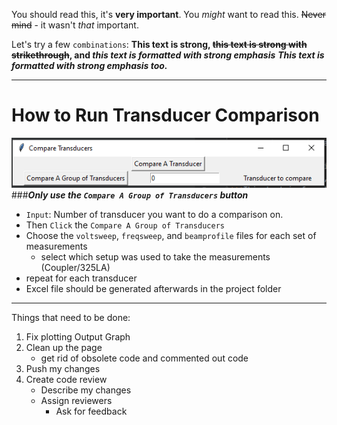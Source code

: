 You should read this, it's **very important**.
You _might_ want to read this.
~~Never mind~~ - it wasn't _that_ important.

Let's try a few `combinations`:
**This text is strong, ~~this text is strong with strikethrough~~, and _this text is formatted with strong emphasis_**
***This text is formatted with strong emphasis too.***
___
# How to Run Transducer Comparison 

![img.png](img.png)  
###***Only use the `Compare A Group of Transducers` button***

* `Input`: Number of transducer you want to do a comparison on.  
* Then `Click` the `Compare A Group of Transducers` 
* Choose the `voltsweep`, `freqsweep`, and `beamprofile` files for each set of measurements
    * select which setup was used to take the measurements (Coupler/325LA)
* repeat for each transducer
* Excel file should be generated afterwards in the project folder


***
Things that need to be done:
1. Fix plotting Output Graph
2. Clean up the page
   * get rid of obsolete code and commented out code
2. Push my changes
3. Create code review
   * Describe my changes
   * Assign reviewers
     * Ask for feedback